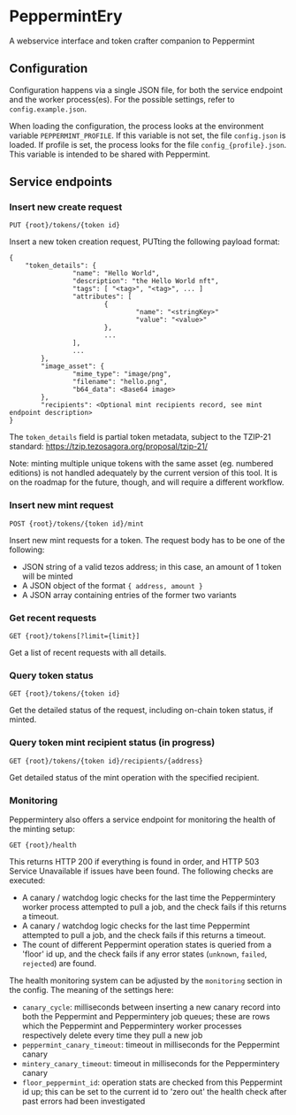 # PeppermintEry
A webservice interface and token crafter companion to Peppermint

## Configuration

Configuration happens via a single JSON file, for both the service endpoint and the worker process(es). For the possible settings, refer to `config.example.json`.

When loading the configuration, the process looks at the environment variable `PEPPERMINT_PROFILE`. If this variable is not set, the file `config.json` is loaded. If profile is set, the process looks for the file `config_{profile}.json`. This variable is intended to be shared with Peppermint.

## Service endpoints

### Insert new create request

`PUT {root}/tokens/{token id}`

Insert a new token creation request, PUTting the following payload format:

```
{
	"token_details": {
                "name": "Hello World",
                "description": "the Hello World nft",
                "tags": [ "<tag>", "<tag>", ... ]
                "attributes": [
                        {
                                "name": "<stringKey>"
                                "value": "<value>"
                        },
                        ...
                ],
                ...
        },
        "image_asset": {
                "mime_type": "image/png",
                "filename": "hello.png",
                "b64_data": <Base64 image>
        },
        "recipients": <Optional mint recipients record, see mint endpoint description>
}
```

The `token_details` field is partial token metadata, subject to the TZIP-21 standard: https://tzip.tezosagora.org/proposal/tzip-21/

Note: minting multiple unique tokens with the same asset (eg. numbered editions) is not handled adequately by the current version of this tool. It is on the roadmap for the future, though, and will require a different workflow.

### Insert new mint request

`POST {root}/tokens/{token id}/mint`

Insert new mint requests for a token. The request body has to be one of the following:

- JSON string of a valid tezos address; in this case, an amount of 1 token will be minted
- A JSON object of the format `{ address, amount }`
- A JSON array containing entries of the former two variants

### Get recent requests

`GET {root}/tokens[?limit={limit}]`

Get a list of recent requests with all details.

### Query token status

`GET {root}/tokens/{token id}`

Get the detailed status of the request, including on-chain token status, if minted.

### Query token mint recipient status (in progress)

`GET {root}/tokens/{token id}/recipients/{address}`

Get detailed status of the mint operation with the specified recipient.

### Monitoring

Peppermintery also offers a service endpoint for monitoring the health of the minting setup:

`GET {root}/health`

This returns HTTP 200 if everything is found in order, and HTTP 503 Service Unavailable if issues have been found. The following checks are executed:

- A canary / watchdog logic checks for the last time the Peppermintery worker process attempted to pull a job, and the check fails if this returns a timeout.
- A canary / watchdog logic checks for the last time Peppermint attempted to pull a job, and the check fails if this returns a timeout.
- The count of different Peppermint operation states is queried from a 'floor' id up, and the check fails if any error states (`unknown`, `failed`, `rejected`) are found.

The health monitoring system can be adjusted by the `monitoring` section in the config. The meaning of the settings here:

- `canary_cycle`: milliseconds between inserting a new canary record into both the Peppermint and Peppermintery job queues; these are rows which the Peppermint and Peppermintery worker processes respectively delete every time they pull a new job
- `peppermint_canary_timeout`: timeout in milliseconds for the Peppermint canary
- `mintery_canary_timeout`: timeout in milliseconds for the Peppermintery canary
- `floor_peppermint_id`: operation stats are checked from this Peppermint id up; this can be set to the current id to 'zero out' the health check after past errors had been investigated
